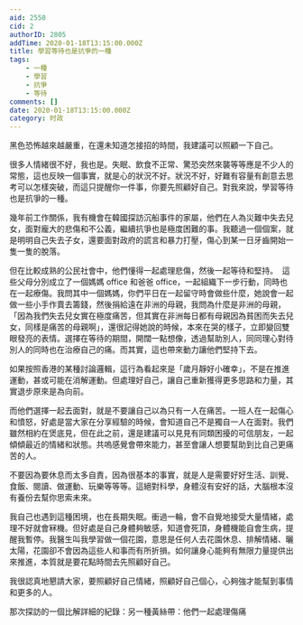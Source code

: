 ```yaml
---
aid: 2550
cid: 2
authorID: 2805
addTime: 2020-01-18T13:15:00.000Z
title: 學習等待也是抗爭的一種
tags:
    - 一種
    - 學習
    - 抗爭
    - 等待
comments: []
date: 2020-01-18T13:15:00.000Z
category: 时政
---
```


黑色恐怖越來越嚴重，在還未知道怎接招的時間，我建議可以照顧一下自己。

很多人情緒很不好，我也是。失眠、飲食不正常、驚恐突然來襲等等應是不少人的常態，這也反映一個事實，就是心的狀況不好。狀況不好，好難有容量有創意去思考可以怎樣突破，而這只提醒你一件事，你要先照顧好自己。對我來說，學習等待也是抗爭的一種。

幾年前工作關係，我有機會在韓國探訪沉船事件的家屬，他們在人為災難中失去兒女，面對龐大的悲傷和不公義，繼續抗爭也是極度困難的事。我聽過一個個案，就是明明自己失去子女，還要面對政府的謊言和暴力打壓，傷心到某一日牙齒開始一隻一隻的脫落。

但在比較成熟的公民社會中，他們懂得一起處理悲傷，然後一起等待和堅持。  這些父母分別成立了一個媽媽 office 和爸爸 office，一起組織下一步行動，同時也在一起療傷。我問其中一個媽媽，你們平日在一起留守時會做些什麼，她說會一起做一些小手作賣去籌錢，然後捐給遠在非洲的母親，我問為什麼是非洲的母親，「因為我們失去兒女實在極度痛苦，但其實在非洲每日都有母親因為貧困而失去兒女，同樣是痛苦的母親啊」，還很記得她說的時候，本來在哭的樣子，立即變回雙眼發亮的表情。選擇在等待的期間，開闊一點想像，透過幫助別人，同同理心對待別人的同時也在治療自己的痛。而其實，這也帶來動力讓他們堅持下去。

如果按照香港的某種討論邏輯，這行為看起來是「歲月靜好小確幸」，不是在推進運動，甚或可能在消解運動。但處理好自己，讓自己重新獲得更多思路和力量，其實退步原來是為向前。

而他們選擇一起去面對，就是不要讓自己以為只有一人在痛苦。一班人在一起傷心和憤怒，好處是當大家在分享經驗的時候，會知道自己不是獨自一人在面對。我們雖然相約在煲底見，但在此之前，還是建議可以見見有同類困擾的可信朋友，一起傾傾最近的情緒和狀態。共嗚感覺會帶來能力，甚至會讓人想要幫助到比自己更痛苦的人。

不要因為要休息而太多自責，因為很基本的事實，就是人是需要好好生活、訓覺、食飯、閱讀、做運動、玩樂等等等。這絕對科學，身體沒有安好的話，大腦根本沒有養份去幫你思索未來。

我自己也遇到這種困境，也在長期失眠。衝過一輪，會不自覺地接受大量情緒，處理不好就會冧機。但好處是自己身體夠敏感，知道會死頂，身體機能自會生病，提醒我暫停。我醫生叫我學習做一個花園，意思是任何人去花園休息、排解情緒、曬太陽，花園卻不會因為這些人和事而有所折損。如何讓身心能夠有無限力量提供出來推進，本質就是要花點時間去先照顧好自己。

我很認真地懇請大家，要照顧好自己情緒，照顧好自己個心，心夠強才能幫到事情和更多的人。

那次探訪的一個比解詳細的紀錄：另一種黃絲帶：他們一起處理傷痛
